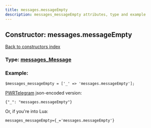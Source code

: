 ```yaml
---
title: messages.messageEmpty
description: messages_messageEmpty attributes, type and example
---
```

## Constructor: messages.messageEmpty  
[Back to constructors index](index.md)






### Type: [messages\_Message](../types/messages_Message.md)


### Example:

```
$messages_messageEmpty = ['_' => 'messages.messageEmpty'];
```  

[PWRTelegram](https://pwrtelegram.xyz) json-encoded version:

```
{"_": "messages.messageEmpty"}
```


Or, if you're into Lua:  


```
messages_messageEmpty={_='messages.messageEmpty'}

```


